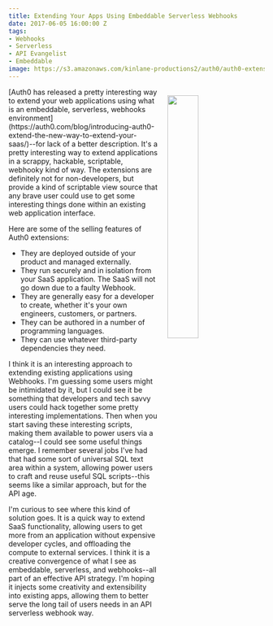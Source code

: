 ```yaml
---
title: Extending Your Apps Using Embeddable Serverless Webhooks
date: 2017-06-05 16:00:00 Z
tags:
- Webhooks
- Serverless
- API Evangelist
- Embeddable
image: https://s3.amazonaws.com/kinlane-productions2/auth0/auth0-extensions-screenshot-editor.png
---
```


<p><a href="https://auth0.com/blog/introducing-auth0-extend-the-new-way-to-extend-your-saas/"><img src="https://s3.amazonaws.com/kinlane-productions2/auth0/auth0-extensions-screenshot-editor.png" align="right" width="35%" style="padding: 15px;" /></a></p>[Auth0 has released a pretty interesting way to extend your web applications using what is an embeddable, serverless, webhooks environment](https://auth0.com/blog/introducing-auth0-extend-the-new-way-to-extend-your-saas/)--for lack of a better description.  It's a pretty interesting way to extend applications in a scrappy, hackable, scriptable, webhooky kind of way. The extensions are definitely not for non-developers, but provide a kind of scriptable view source that any brave user could use to get some interesting things done within an existing web application interface.

Here are some of the selling features of Auth0 extensions:

* They are deployed outside of your product and managed externally.
* They run securely and in isolation from your SaaS application. The SaaS will not go down due to a faulty Webhook.
* They are generally easy for a developer to create, whether it's your own engineers, customers, or partners.
* They can be authored in a number of programming languages.
* They can use whatever third-party dependencies they need.

I think it is an interesting approach to extending existing applications using Webhooks. I'm guessing some users might be intimidated by it, but I could see it be something that developers and tech savvy users could hack together some pretty interesting implementations. Then when you start saving these interesting scripts, making them available to power users via a catalog--I could see some useful things emerge. I remember several jobs I've had that had some sort of universal SQL text area within a system, allowing power users to craft and reuse useful SQL scripts--this seems like a similar approach, but for the API age. 

I'm curious to see where this kind of solution goes. It is a quick way to extend SaaS functionality, allowing users to get more from an application without expensive developer cycles, and offloading the compute to external services. I think it is a creative convergence of what I see as embeddable, serverless, and webhooks--all part of an effective API strategy. I'm hoping it injects some creativity and extensibility into existing apps, allowing them to better serve the long tail of users needs in an API serverless webhook way.